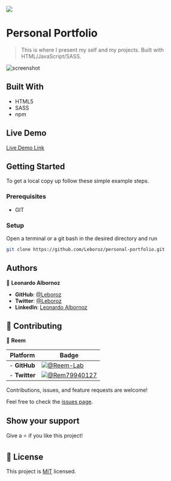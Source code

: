 ![](https://img.shields.io/badge/Microverse-blueviolet)

# Personal Portfolio

> This is where I present my self and my projects. Built with HTML/JavaScript/SASS.

![screenshot](./src/assets/images/app.png)

## Built With

- HTML5
- SASS
- npm

## Live Demo

[Live Demo Link](https://leboroz.github.io/personal-portfolio/views)


## Getting Started


To get a local copy up follow these simple example steps.

### Prerequisites
- GIT

### Setup

Open a terminal or a git bash in the desired directory and run 
```bash
git clone https://github.com/Leboroz/personal-portfolio.git
```

## Authors

👤 **Leonardo Albornoz**

- **GitHub**: [@Leboroz](https://github.com/leboroz)
- **Twitter**: [@Leboroz](https://twitter.com/leboroz)
- **LinkedIn**: [Leonardo Albornoz](https://linkedin.com/in/linkedinhandle)


## 🤝 Contributing

👤 **Reem**

 Platform | Badge |
 --- | --- |
- **GitHub** | [![@Reem-Lab](https://img.shields.io/github/followers/reem-lab?label=Reem-Lab&style=social)](https://github.com/reem-lab)
- **Twitter**| [![@Rem79940127](https://img.shields.io/twitter/follow/Rem79940127?label=Rem79940127&style=social)](https://twitter.com/Rem79940127)

Contributions, issues, and feature requests are welcome!

Feel free to check the [issues page](https://github.com/Leboroz/personal-portfolio/issues).

## Show your support

Give a ⭐️ if you like this project!

## 📝 License

This project is [MIT](./MIT.md) licensed.
